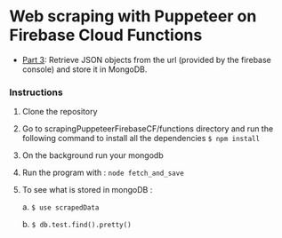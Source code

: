 # Web scraping with Puppeteer on Firebase Cloud Functions
* [Part 3](https://www.codebiddya.com/blog/view/5ca073aa4556090017e92dcc): Retrieve JSON objects from the url (provided by the firebase console) and store it in MongoDB.

### Instructions


   1. Clone the repository
      
   2. Go to scrapingPuppeteerFirebaseCF/functions directory and run the following command to install all the dependencies
   ```$ npm install```
   
   3. On the background run your mongodb
   
   4. Run the program with :  ```node fetch_and_save```
   
   5. To see what is stored in mongoDB :
   
      a. ```$ use scrapedData```
      
      b. ```$ db.test.find().pretty()```
